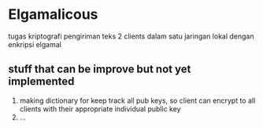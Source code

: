 # Elgamalicous
 tugas kriptografi pengiriman teks 2 clients dalam satu jaringan lokal dengan enkripsi elgamal
## stuff that can be improve but not yet implemented
1. making dictionary for keep track all pub keys, so client can encrypt to all clients with their appropriate individual public key
2. ...